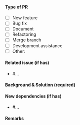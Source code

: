 #### Type of PR

- [ ] New feature
- [ ] Bug fix
- [ ] Document
- [ ] Refactoring
- [ ] Merge branch
- [ ] Development assistance
- [ ] Other:

#### Related issue (if has)

- #...

#### Background & Solution (required)

#### New dependencies (if has)

- #...

#### Remarks
